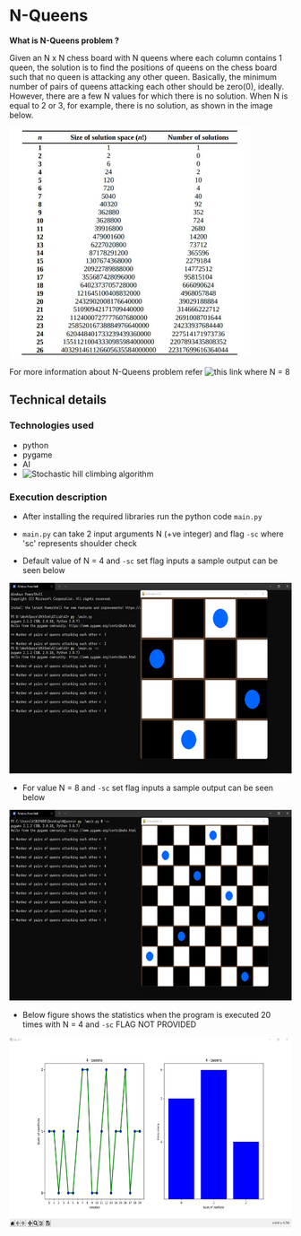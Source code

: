 # N-Queens

**What is N-Queens problem ?**

Given an N x N chess board with N queens where each column contains 1 queen, the solution is to find the positions of queens on the chess board such that no queen is attacking any other queen. Basically, the minimum number of pairs of queens attacking each other should be zero(0), ideally. However, there are a few N values for which there is no solution. When N is equal to 2 or 3, for example, there is no solution, as shown in the image below.

<img src="https://github.com/Bhanuprakash1105/N-Queens-Problem/blob/main/Images/solutions-space.jpg" width="430" height="410">

For more information about N-Queens problem refer ![this link](en.wikipedia.org/wiki/Eight_queens_puzzle) where N = 8

## Technical details

### Technologies used
* python
* pygame
* AI
* ![Stochastic hill climbing algorithm](https://en.wikipedia.org/wiki/Stochastic_hill_climbing)

### Execution description

* After installing the required libraries run the python code `main.py`

* `main.py` can take 2 input arguments N (+ve integer) and flag `-sc` where 'sc' represents shoulder check

* Default value of N = 4 and `-sc` set flag inputs a sample output can be seen below
<img src="https://github.com/Bhanuprakash1105/N-Queens-Problem/blob/main/Images/4x4.jpg" width="640" height="340">

* For value N = 8 and `-sc` set flag inputs a sample output can be seen below
<img src="https://github.com/Bhanuprakash1105/N-Queens-Problem/blob/main/Images/8x8.jpg" width="640" height="340">

* Below figure shows the statistics when the program is executed 20 times with N = 4 and `-sc` FLAG NOT PROVIDED
<img src="https://github.com/Bhanuprakash1105/N-Queens-Problem/blob/main/Images/output_stats.jpg" width="640" height="340">

